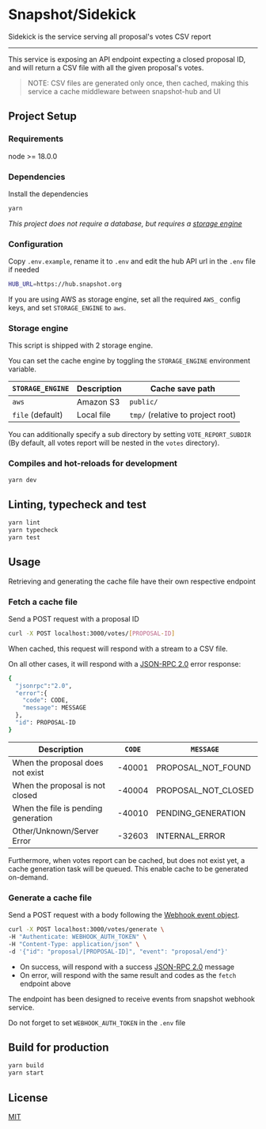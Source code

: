 # Snapshot/Sidekick

Sidekick is the service serving all proposal's votes CSV report

---

This service is exposing an API endpoint expecting a closed proposal ID, and will
return a CSV file with all the given proposal's votes.

> NOTE: CSV files are generated only once, then cached, making this service a cache middleware between snapshot-hub and UI

## Project Setup

### Requirements

node >= 18.0.0

### Dependencies

Install the dependencies

```bash
yarn
```

_This project does not require a database, but requires a [storage engine](#storage-engine)_

### Configuration

Copy `.env.example`, rename it to `.env` and edit the hub API url in the `.env` file if needed

```bash
HUB_URL=https://hub.snapshot.org
```

If you are using AWS as storage engine, set all the required `AWS_` config keys, and set `STORAGE_ENGINE` to `aws`.

### Storage engine

This script is shipped with 2 storage engine.

You can set the cache engine by toggling the `STORAGE_ENGINE` environment variable.

| `STORAGE_ENGINE` | Description | Cache save path                   |
| ---------------- | ----------- | --------------------------------- |
| `aws`            | Amazon S3   | `public/`                         |
| `file` (default) | Local file  | `tmp/` (relative to project root) |

You can additionally specify a sub directory by setting `VOTE_REPORT_SUBDIR`
(By default, all votes report will be nested in the `votes` directory).

### Compiles and hot-reloads for development

```bash
yarn dev
```

## Linting, typecheck and test

```bash
yarn lint
yarn typecheck
yarn test
```

## Usage

Retrieving and generating the cache file have their own respective endpoint

### Fetch a cache file

Send a POST request with a proposal ID

```bash
curl -X POST localhost:3000/votes/[PROPOSAL-ID]
```

When cached, this request will respond with a stream to a CSV file.

On all other cases, it will respond with a [JSON-RPC 2.0](https://www.jsonrpc.org/specification) error response:

```bash
{
  "jsonrpc":"2.0",
  "error":{
    "code": CODE,
    "message": MESSAGE
  },
  "id": PROPOSAL-ID
}
```

| Description                         | `CODE` | `MESSAGE`           |
| ----------------------------------- | ------ | ------------------- |
| When the proposal does not exist    | -40001 | PROPOSAL_NOT_FOUND  |
| When the proposal is not closed     | -40004 | PROPOSAL_NOT_CLOSED |
| When the file is pending generation | -40010 | PENDING_GENERATION  |
| Other/Unknown/Server Error          | -32603 | INTERNAL_ERROR      |

Furthermore, when votes report can be cached, but does not exist yet, a cache generation task will be queued. This enable cache to be generated on-demand.

### Generate a cache file

Send a POST request with a body following the [Webhook event object](https://docs.snapshot.org/tools/webhooks).

```bash
curl -X POST localhost:3000/votes/generate \
-H "Authenticate: WEBHOOK_AUTH_TOKEN" \
-H "Content-Type: application/json" \
-d '{"id": "proposal/[PROPOSAL-ID]", "event": "proposal/end"}'
```

- On success, will respond with a success [JSON-RPC 2.0](https://www.jsonrpc.org/specification) message
- On error, will respond with the same result and codes as the `fetch` endpoint above

The endpoint has been designed to receive events from snapshot webhook service.

Do not forget to set `WEBHOOK_AUTH_TOKEN` in the `.env` file

## Build for production

```bash
yarn build
yarn start
```

## License

[MIT](https://github.com/snapshot-labs/snapshot-sidekick/blob/main/LICENCE)
